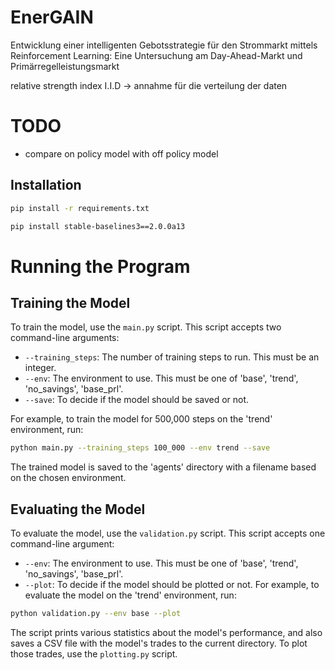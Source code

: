# EnerGAIN

Entwicklung einer intelligenten Gebotsstrategie für den Strommarkt mittels Reinforcement Learning: Eine Untersuchung am
Day-Ahead-Markt und Primärregelleistungsmarkt

relative strength index
I.I.D -> annahme für die verteilung der daten

# TODO
- compare on policy model with off policy model


## Installation

```bash
pip install -r requirements.txt

pip install stable-baselines3==2.0.0a13
```
# Running the Program

## Training the Model

To train the model, use the `main.py` script. This script accepts two command-line arguments:

- `--training_steps`: The number of training steps to run. This must be an integer.
- `--env`: The environment to use. This must be one of 'base', 'trend', 'no_savings', 'base_prl'.
- `--save`: To decide if the model should be saved or not. 

For example, to train the model for 500,000 steps on the 'trend' environment, run: 
```bash
python main.py --training_steps 100_000 --env trend --save
```

The trained model is saved to the 'agents' directory with a filename based on the chosen environment.

## Evaluating the Model

To evaluate the model, use the `validation.py` script. This script accepts one command-line argument:

- `--env`: The environment to use. This must be one of 'base', 'trend', 'no_savings', 'base_prl'.
- `--plot`: To decide if the model should be plotted or not.
For example, to evaluate the model on the 'trend' environment, run:

```bash
python validation.py --env base --plot
```

The script prints various statistics about the model's performance, and also saves a CSV file with the model's trades to
the current directory.
To plot those trades, use the `plotting.py` script.
